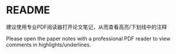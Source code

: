# README

建议使用专业PDF阅读器打开论文笔记，从而查看高亮/下划线中的注释

Please open the paper notes with a professional PDF reader to view comments in highlights/underlines.
